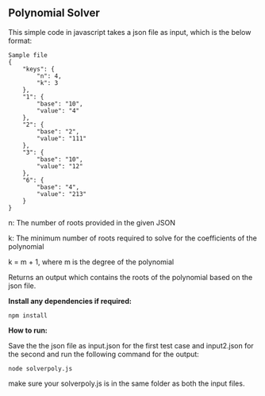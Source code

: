  ## Polynomial Solver

This simple code in javascript takes a json file as input, which is the below format:
```
Sample file
{
    "keys": {
        "n": 4,
        "k": 3
    },
    "1": {
        "base": "10",
        "value": "4"
    },
    "2": {
        "base": "2",
        "value": "111"
    },
    "3": {
        "base": "10",
        "value": "12"
    },
    "6": {
        "base": "4",
        "value": "213"
    }
}
```
n: The number of roots provided in the given JSON

k: The minimum number of roots required to solve for the coefficients of the polynomial 

k = m + 1, where m is the degree of the polynomial 

Returns an output which contains the roots of the polynomial based on the json file.

**Install any dependencies if required:**
```
npm install
```

****How to run:****

Save the the json file as input.json for the first test case and input2.json for the second and run the following command for the output:
```
node solverpoly.js
```
make sure your solverpoly.js is in the same folder as both the input files.
